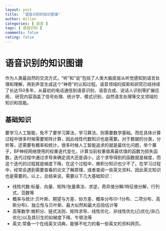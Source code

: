 ```yaml
---
layout: post
title:  "语音识别的知识图谱"
author: Willen
categories: [ 语音 ]
tags: [ 语音识别 ]
comments: false
rating: false
---
```


# **语音识别的知识图谱**

作为人类最自然的交流方式，“听”和“说”包括了人类大脑皮层从听觉感知到语言处理和理解，再到声音生成这个“神奇”的认知过程。语音领域的探索和研究已经持续了长达150多年，从最初的电话通信到语音识别、语音合成、说话人识别等扩展应用， 研究内容涵盖了信号处理、统计学、模式识别、自然语言处理等交叉领域的知识和技能。

## 基础知识

要学习人工智能，免不了要学习算法，学习算法，则需要数学基础。而在具体计算过程中很多时候需要矩阵计算，因此线性代数知识也是需要。对于数据的分类，分析等，还需要有概率和统计。很多时候人工智能追求的就是最优化问题，举个粟子，BP神经网络使用的权重迭代变化，计算当前权重值离最优值的函数为损失函数，迭代过程中通过求导来确定调大还是调小，这个求导得到的函数就是梯度，而这个迭代的过程就是梯度下降，在这个过程中，微积分知识也少不了。在学习过程中，经常会遇到需要查看的论文了解原理，或者查阅一些英文资料，因此英文知识也是需要的。以上，总结来说，需要以下几大基础知识：

- 线性代数:标量、向量、矩阵/张量乘法、求逆，奇异值分解/特征值分解，行列式，范数等
- 概率与统计:贝叶斯、期望与方差、协方差、概率分布(0-1分布、二项分布、高斯分布)、独立性与贝叶斯、最大似然和最大后验估计等
- 高等数学:微积分、链式法则、矩阵求导、线性优化、非线性优化(凸优化/非凸优化)以及其衍生的如梯度下降、牛顿法等
- 英文:常备一个在线英文词典，能够不吃力的看一些英文的资料网页。